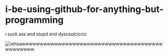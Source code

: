 # i-be-using-github-for-anything-but-programming

i suck ass and stupd and dyscaulciccic



![whoawwwwwwwwwwwwwwwwwwwwwwwwwwwwwwwwwwwwwwwwwwwwwww](https://github.com/user-attachments/assets/bba41c12-f1ae-44a8-8762-74bdd398f4b1)


